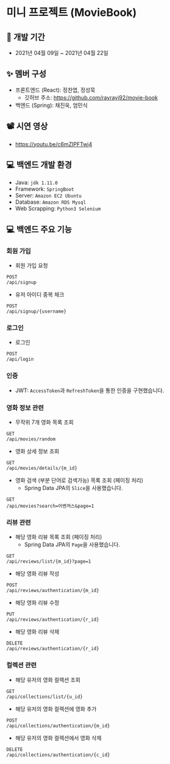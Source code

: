 # 미니 프로젝트 (MovieBook)

## 📆 개발 기간
- 2021년 04월 09일 ~ 2021년 04월 22일

## ✨ 멤버 구성
- 프론트엔드 (React): 정찬엽, 정성묵
  - 깃허브 주소: https://github.com/rayrayj92/movie-book
- 백엔드 (Spring): 채진욱, 엄민식

## 📽 시연 영상
- https://youtu.be/c6mZIPFTwj4

## 💻 백엔드 개발 환경
- Java: `jdk 1.11.0`
- Framework: `SpringBoot`
- Server: `Amazon EC2 Ubuntu`
- Database: `Amazon RDS Mysql`
- Web Scrapping: `Python3 Selenium`

## 💻 백엔드 주요 기능

### 회원 가입
- 회원 가입 요청
```
POST
/api/signup
```
- 유저 아이디 중복 체크
```
POST
/api/signup/{username}
```

### 로그인
- 로그인
```
POST
/api/login
```

### 인증
- JWT: `AccessToken`과 `RefreshToken`을 통한 인증을 구현했습니다.

### 영화 정보 관련
- 무작위 7개 영화 목록 조회
```
GET
/api/movies/random
```
- 영화 상세 정보 조회
```
GET
/api/movies/details/{m_id}
```
- 영화 검색 (부분 단어로 검색가능) 목록 조회 (페이징 처리)
	- Spring Data JPA의 `Slice`을 사용했습니다.
```
GET
/api/movies?search=어벤져스&page=1
```

### 리뷰 관련
- 해당 영화 리뷰 목록 조회 (페이징 처리)
	- Spring Data JPA의 `Page`을 사용했습니다.
```
GET
/api/reviews/list/{m_id}?page=1
```
- 해당 영화 리뷰 작성
```
POST
/api/reviews/authentication/{m_id}
```
- 해당 영화 리뷰 수정
```
PUT
/api/reviews/authentication/{r_id}
```
- 해당 영화 리뷰 삭제
```
DELETE
/api/reviews/authentication/{r_id}
```

### 컬렉션 관련
- 해당 유저의 영화 컬렉션 조회
```
GET
/api/collections/list/{u_id}
```
- 해당 유저의 영화 컬렉션에 영화 추가
```
POST
/api/collections/authentication/{m_id}
```
- 해당 유저의 영화 컬렉션에서 영화 삭제
```
DELETE
/api/collections/authentication/{c_id}
```
